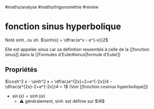 #maths/analyse #maths/trigonométrie #review 
# fonction sinus hyperbolique
Noté $\sinh$, ou $\text{sh}$.
$\sinh(x) = \dfrac{e^x - e^{-x}}2$

Elle est appelée _sinus_ car sa définition ressemble à celle de la [[fonction sinus]] dans la [[Formules d'Euler#sinus|formule d'Euler]]

## Propriétés
$\cosh^2 x - \sinh^2 x = \dfrac{e^{2x}+2+e^{-2x}}4 - \dfrac{e^{2x}-2+e^{-2x}}4 = 1$
(Voir [[fonction cosinus hyperbolique]])

 - $\sin(x) = \sinh(ix)$
     - ⚠️ généralement, $\sinh$ est définie sur $\R$
